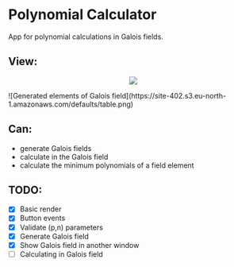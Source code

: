 # Polynomial Calculator

App for polynomial calculations in Galois fields.

## View:
<p align="center">
  <img src="https://site-402.s3.eu-north-1.amazonaws.com/defaults/main-2.png">
</p>
![Generated elements of Galois field](https://site-402.s3.eu-north-1.amazonaws.com/defaults/table.png)

## Can:
 - generate Galois fields
 - calculate in the Galois field
 - calculate the minimum polynomials of a field element

## TODO:
- [x] Basic render
- [x] Button events
- [x] Validate (p,n) parameters
- [x] Generate Galois field
- [x] Show Galois field in another window
- [ ] Calculating in Galois field
